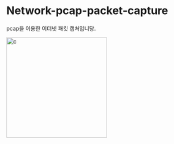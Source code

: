 # Network-pcap-packet-capture  

pcap을 이용한 이더넷 패킷 캡처입니당.  

<img width="262" alt="c" src="https://user-images.githubusercontent.com/85146195/126331643-36a107bb-e1f8-42db-90c6-425f3670b388.png">  

#


